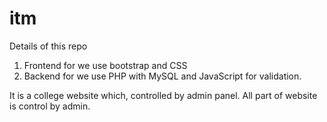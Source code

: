 # itm
Details of this repo
  1. Frontend for we use bootstrap and CSS
  2. Backend for we use PHP with MySQL and JavaScript for validation.

It is a college website which, controlled by admin panel. All part of website is control by admin.
